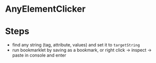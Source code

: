 # AnyElementClicker
# Steps
- find any string (tag, attribute, values) and set it to `targetString`
- run bookmarklet by saving as a bookmark, or right click -> inspect -> paste in console and enter
